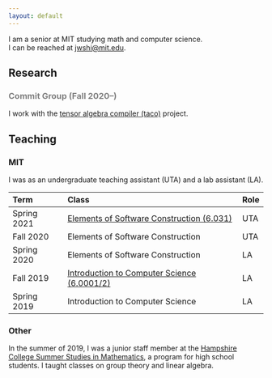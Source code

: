 ```yaml
---
layout: default
---
```


I am a senior at MIT studying math and computer science.\
I can be reached at <jwshi@mit.edu>. 

## Research

### <span style="color:gray">Commit Group (Fall 2020–)</span>

I work with the [tensor algebra compiler (taco)](http://tensor-compiler.org/) project.

## Teaching

### MIT

I was as an undergraduate teaching assistant (UTA) and a lab assistant (LA).

| Term | Class | Role |
|:---|:--- |:---|
| Spring 2021 | [Elements of Software Construction (6.031)](https://web.mit.edu/6.031) | UTA | 
| Fall 2020   | Elements of Software Construction | UTA | 
| Spring 2020 | Elements of Software Construction | LA  | 
| Fall 2019   | [Introduction to Computer Science (6.0001/2)](https://sicp-s1.mit.edu/) | LA | 
| Spring 2019 | Introduction to Computer Science | LA |


### Other

In the summer of 2019, I was a junior staff member at the [Hampshire College Summer Studies in Mathematics](https://hcssim.org/), a program for high school students. I taught classes on group theory and linear algebra.
